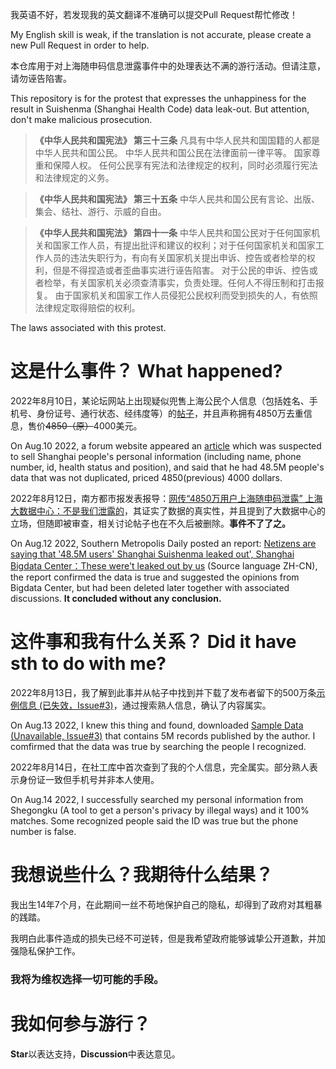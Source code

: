 我英语不好，若发现我的英文翻译不准确可以提交Pull Request帮忙修改！

My English skill is weak, if the translation is not accurate, please create a new Pull Request in order to help.

本仓库用于对上海随申码信息泄露事件中的处理表达不满的游行活动。但请注意，请勿诬告陷害。

This repository is for the protest that expresses the unhappiness for the result in Suishenma (Shanghai Health Code) data leak-out. But attention, don't make malicious prosecution.

> **《中华人民共和国宪法》 第三十三条** 凡具有中华人民共和国国籍的人都是中华人民共和国公民。
中华人民共和国公民在法律面前一律平等。
国家尊重和保障人权。
任何公民享有宪法和法律规定的权利，同时必须履行宪法和法律规定的义务。

> **《中华人民共和国宪法》 第三十五条** 中华人民共和国公民有言论、出版、集会、结社、游行、示威的自由。

> **《中华人民共和国宪法》 第四十一条** 中华人民共和国公民对于任何国家机关和国家工作人员，有提出批评和建议的权利；对于任何国家机关和国家工作人员的违法失职行为，有向有关国家机关提出申诉、控告或者检举的权利，但是不得捏造或者歪曲事实进行诬告陷害。
对于公民的申诉、控告或者检举，有关国家机关必须查清事实，负责处理。任何人不得压制和打击报复。
由于国家机关和国家工作人员侵犯公民权利而受到损失的人，有依照法律规定取得赔偿的权利。

The laws associated with this protest.

# 这是什么事件？ What happened?

2022年8月10日，某论坛网站上出现疑似兜售上海公民个人信息（包括姓名、手机号、身份证号、通行状态、经纬度等）的[帖子](https://breached.to/Thread-VERIFIED-Shanghai-Suishenma-%E9%9A%8F%E7%94%B3%E7%A0%81-QR-code-48-5M-unique-users)，并且声称拥有4850万去重信息，售价~~4850（原）~~4000美元。

On Aug.10 2022, a forum website appeared an [article](https://breached.to/Thread-VERIFIED-Shanghai-Suishenma-%E9%9A%8F%E7%94%B3%E7%A0%81-QR-code-48-5M-unique-users) which was suspected to sell Shanghai people's personal information (including name, phone number, id, health status and position), and said that he had 48.5M people's data that was not duplicated, priced 4850(previous) 4000 dollars.

2022年8月12日，南方都市报发表报导：[网传“4850万用户上海随申码泄露” 上海大数据中心：不是我们泄露的](https://chinadigitaltimes.net/chinese/685610.html)，其证实了数据的真实性，并且提到了大数据中心的立场，但随即被审查，相关讨论帖子也在不久后被删除。**事件不了了之。**

On Aug.12 2022, Southern Metropolis Daily posted an report: [Netizens are saying that '48.5M users' Shanghai Suishenma leaked out', Shanghai Bigdata Center：These were't leaked out by us](https://chinadigitaltimes.net/chinese/685610.html) (Source language ZH-CN), the report confirmed the data is true and suggested the opinions from Bigdata Center, but had been deleted later together with associated discussions. **It concluded without any conclusion.**

# 这件事和我有什么关系？ Did it have sth to do with me?

2022年8月13日，我了解到此事并从帖子中找到并下载了发布者留下的500万条[示例信息 (已失效，Issue#3)](https://gofile.io/d/ziR7AG)，通过搜索熟人信息，确认了内容属实。

On Aug.13 2022, I knew this thing and found, downloaded [Sample Data (Unavailable, Issue#3)](https://gofile.io/d/ziR7AG) that contains 5M records published by the author. I comfirmed that the data was true by searching the people I recognized.

2022年8月14日，在社工库中首次查到了我的个人信息，完全属实。部分熟人表示身份证一致但手机号并非本人使用。

On Aug.14 2022, I successfully searched my personal information from Shegongku (A tool to get a person's privacy by illegal ways) and it 100% matches. Some recognized people said the ID was true but the phone number is false.

# 我想说些什么？我期待什么结果？

我出生14年7个月，在此期间一丝不苟地保护自己的隐私，却得到了政府对其粗暴的践踏。

我明白此事件造成的损失已经不可逆转，但是我希望政府能够诚挚公开道歉，并加强隐私保护工作。

### 我将为维权选择一切可能的手段。

# 我如何参与游行？

**Star**以表达支持，**Discussion**中表达意见。
